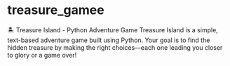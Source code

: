 # treasure_gamee
🏝️ Treasure Island - Python Adventure Game Treasure Island is a simple, text-based adventure game built using Python. Your goal is to find the hidden treasure by making the right choices—each one leading you closer to glory or a game over!
